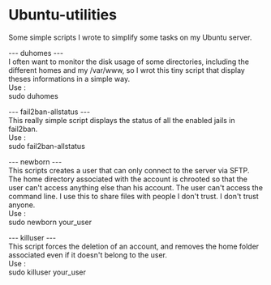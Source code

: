 # Ubuntu-utilities  
Some simple scripts I wrote to simplify some tasks on my Ubuntu server.  
    
--- duhomes ---  
I often want to monitor the disk usage of some directories, including the different homes and my /var/www, so I wrot this tiny script that display theses informations in a simple way.  
Use :  
 sudo duhomes  
   
--- fail2ban-allstatus ---  
This really simple script displays the status of all the enabled jails in fail2ban.  
Use :  
 sudo fail2ban-allstatus  
   
--- newborn ---  
This scripts creates a user that can only connect to the server via SFTP. The home directory associated with the account is chrooted so that the user can't access anything else than his account. The user can't access the command line. I use this to share files with people I don't trust. I don't trust anyone.  
Use :  
 sudo newborn your_user  
  
--- killuser ---  
This script forces the deletion of an account, and removes the home folder associated even if it doesn't belong to the user.  
Use :  
 sudo killuser your_user  
